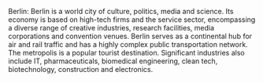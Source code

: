 Berlin: Berlin is a world city of culture, politics, media and science. Its economy is based on high-tech firms and the service sector, encompassing a diverse range of creative industries, research facilities, media corporations and convention venues. Berlin serves as a continental hub for air and rail traffic and has a highly complex public transportation network. The metropolis is a popular tourist destination. Significant industries also include IT, pharmaceuticals, biomedical engineering, clean tech, biotechnology, construction and electronics.
